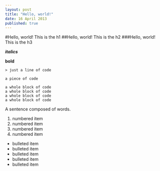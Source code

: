 ```yaml
---
layout: post
title: "Hello, world!"
date: 16 April 2013
published: true
---
```


#Hello, world! This is the h1
##Hello, world! This is the h2
###Hello, world! This is the h3

___italics___

**bold**

    > just a line of code

`a piece of code`

    a whole block of code
    a whole block of code
    a whole block of code
    a whole block of code

A sentence composed of words.

1. numbered item
2. numbered item
3. numbered item
4. numbered item

* bulleted item
* bulleted item
* bulleted item
* bulleted item
* bulleted item